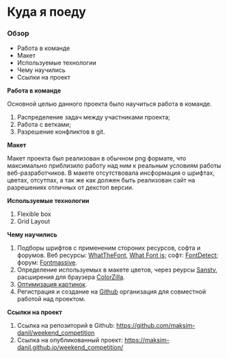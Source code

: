 # Куда я поеду

### Обзор
* Работа в команде
* Макет
* Используемые технологии
* Чему научились
* Ссылки на проект

**Работа в команде**

Основной целью данного проекта было научиться работа в команде. 
1. Распределение задач между участниками проекта;
2. Работа с ветками; 
3. Разрешение конфликтов в git.

**Макет**

Макет проекта был реализован в обычном png формате, что максимально приблизило работу над ним к реальным условиям работы веб-разработчиков. В макете отсутствовала инсформация о шрифтах, цветах, отсутпах, а так же как должен быть реализован сайт на разрешениях отличных от декстоп версии.  

**Используемые технологии**

1. Flexible box
2. Grid Layout

**Чему научились**

1. Подборы шрифтов с примененим стороних ресурсов, софта и форумов. Веб ресурсы: [WhatTheFont](https://www.myfonts.com/WhatTheFont/), [What Font is](https://www.whatfontis.com/); софт: [FontDetect](http://fontmassive.com/fd.php); форум: [Fontmassive](http://fontmassive.com/discuss/).
2. Определение используемых в макете цветов, через реурсы [Sanstv](https://sanstv.ru/color), расширения для браузера [ColorZilla](https://www.colorzilla.com/).
3. [Оптимизация картинок]((https://tinypng.com/)).
4. Регистрация и создание на [Github](https://github.com/maksim-danil) организация для совместной работой над проектом. 

**Ссылки на проект**

1. Ссылка на репозиторий в Github:
https://github.com/maksim-danil/weekend_competition
2. Ссылка на опубликованный проект:
https://maksim-danil.github.io/weekend_competition/